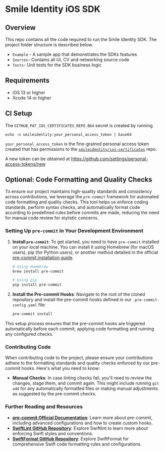 # Smile Identity iOS SDK

## Overview

This repo contains all the code required to run the Smile Identity SDK. The project folder structure is described below.

- `Example` - A sample app that demonstrates the SDKs features
- `Sources`- Contains all UI, CV and networking source code
- `Tests`- Unit tests for the SDK business logic 

## Requirements

- iOS 13 or higher
- Xcode 14 or higher

## CI Setup

The `GITHUB_PAT_IOS_CERTIFICATES_REPO_B64` secret is created by running

```shell
echo -n smileidentity:your_personal_access_token | base64
```

`your_personal_access_token` is the fine-grained personal access token created that has permissions
to the [`smileidentity/ios-certificates`](https://github.com/smileidentity/ios-certificates) repo.

A new token can be obtained at https://github.com/settings/personal-access-tokens/new



## Optional: Code Formatting and Quality Checks

To ensure our project maintains high-quality standards and consistency across contributions, we leverage the `pre-commit` framework for automated code formatting and quality checks. This tool helps us enforce coding standards, perform syntax checks, and automatically format code according to predefined rules before commits are made, reducing the need for manual code review for stylistic concerns.

### Setting Up `pre-commit` in Your Development Environment

1. **Install `pre-commit`**: To get started, you need to have `pre-commit` installed on your local machine. You can install it using Homebrew (for macOS users), pip (for Python users), or another method detailed in the official [pre-commit installation guide](https://pre-commit.com/#installation).

    ```bash
    # Using Homebrew
    brew install pre-commit

    # Using pip
    pip install pre-commit

2. **Install the Pre-commit Hooks**: Navigate to the root of the cloned repository and install the pre-commit hooks defined in our `.pre-commit-config.yaml` file:

    ```bash
    pre-commit install
    ```

This setup process ensures that the pre-commit hooks are triggered automatically before each commit, applying code formatting and running any configured checks.

### Contributing Code

When contributing code to the project, please ensure your contributions adhere to the formatting standards and quality checks enforced by our pre-commit hooks. Here's what you need to know:

- **Manual Checks**: In case linting checks fail, you'll need to review the changes, stage them, and commit again. This might include running `git add` for any automatically formatted files or making manual adjustments as suggested by the pre-commit checks.

### Further Reading and Resources

- **[pre-commit Official Documentation](https://pre-commit.com/)**: Learn more about pre-commit, including advanced configurations and how to create custom hooks.
- **[SwiftLint GitHub Repository](https://github.com/realm/SwiftLint)**: Explore Swiftlint to learn more about enforcing Swift styles and conventions.
- **[SwiftFormat GitHub Repository](https://github.com/nicklockwood/SwiftFormat)**: Explore SwiftFormat for comprehensive Swift code formatting rules and configurations.

